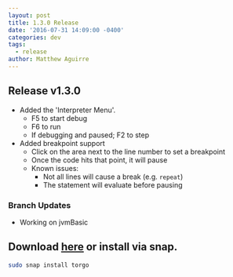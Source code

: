 ```yaml
---
layout: post
title: 1.3.0 Release
date: '2016-07-31 14:09:00 -0400'
categories: dev
tags:
  - release
author: Matthew Aguirre
---
```


## Release v1.3.0

- Added the 'Interpreter Menu'.
    - F5 to start debug
    - F6 to run
    - If debugging and paused; F2 to step
- Added breakpoint support
    - Click on the area next to the line number to set a breakpoint
    - Once the code hits that point, it will pause
    - Known issues:
        - Not all lines will cause a break (e.g. `repeat`)
        - The statement will evaluate before pausing

### Branch Updates

- Working on jvmBasic

## Download [here][1] or install via snap.

```sh
sudo snap install torgo
```
[1]: https://github.com/ZenHarbinger/torgo/releases
